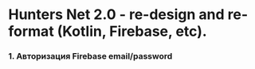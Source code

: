 # Hunters Net 2.0 - re-design and re-format (Kotlin, Firebase, etc).

### 1. Авторизация Firebase email/password 
